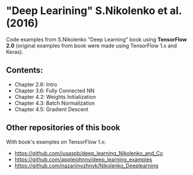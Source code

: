 # "Deep Learining" S.Nikolenko et al. (2016)
Code examples from S.Nikolenko "Deep Learning" book using **TensorFlow 2.0** (original examples from book were made using TensorFlow 1.x and Keras).

## Contents:
- Chapter 2.6: Intro
- Chapter 3.6: Fully Connected NN
- Chapter 4.2: Weights Initialization
- Chapter 4.3: Batch Normalization 
- Chapter 4.5: Gradient Descent

## Other repositories of this book
With book's examples on TensorFlow 1.x:
- https://github.com/iusaspb/deep_learning_Nikolenko_and_Co
- https://github.com/applejohnny/deep_learning_examples
- https://github.com/nazariinyzhnyk/Nikolenko_Deeplearning
